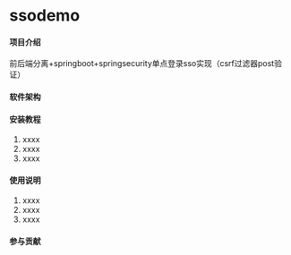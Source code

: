 # ssodemo

#### 项目介绍
前后端分离+springboot+springsecurity单点登录sso实现（csrf过滤器post验证）

#### 软件架构



#### 安装教程

1. xxxx
2. xxxx
3. xxxx

#### 使用说明

1. xxxx
2. xxxx
3. xxxx

#### 参与贡献



